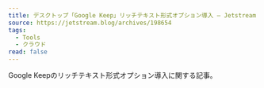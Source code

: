 ```yaml
---
title: デスクトップ「Google Keep」リッチテキスト形式オプション導入 – Jetstream
source: https://jetstream.blog/archives/198654
tags:
  - Tools
  - クラウド
read: false
---
```

Google Keepのリッチテキスト形式オプション導入に関する記事。